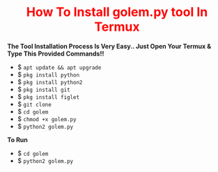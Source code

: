 

<h1 style="color:red" align="center"> How To Install golem.py tool In Termux</h1>

<p><b>The Tool Installation Process Is Very Easy.. Just Open Your Termux & Type This Provided Commands!!</b></p>

- $ `apt update && apt upgrade`
- $ `pkg install python`
- $ `pkg install python2`
- $ `pkg install git`
- $ `pkg install figlet`
- $ `git clone `
- $ `cd golem`
- $ `chmod +x golem.py`
- $ `python2 golem.py`

<p><b>To Run</b></p>

- $ `cd golem`
- $ `python2 golem.py`

